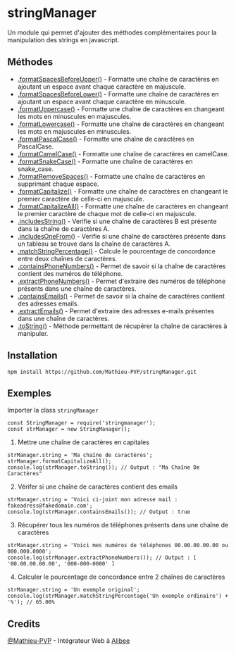 # stringManager
Un module qui permet d'ajouter des méthodes complémentaires pour la manipulation des strings en javascript.

## Méthodes
- [<stringManager>.formatSpacesBeforeUpper()](https://github.com/Mathieu-PVP/stringManager/blob/main/lib/stringManager.js#L18) - Formatte une chaîne de caractères en ajoutant un espace avant chaque caractère en majuscule.
- [<stringManager>.formatSpacesBeforeLower()](https://github.com/Mathieu-PVP/stringManager/blob/main/lib/stringManager.js#L28) - Formatte une chaîne de caractères en ajoutant un espace avant chaque caractère en minuscule.
- [<stringManager>.formatUppercase()](https://github.com/Mathieu-PVP/stringManager/blob/main/lib/stringManager.js#L38) - Formatte une chaîne de caractères en changeant les mots en minuscules en majuscules.
- [<stringManager>.formatLowercase()](https://github.com/Mathieu-PVP/stringManager/blob/main/lib/stringManager.js#L48) - Formatte une chaîne de caractères en changeant les mots en majuscules en minuscules.
- [<stringManager>.formatPascalCase()](https://github.com/Mathieu-PVP/stringManager/blob/main/lib/stringManager.js#L58) - Formatte une chaîne de caractères en PascalCase.
- [<stringManager>.formatCamelCase()](https://github.com/Mathieu-PVP/stringManager/blob/main/lib/stringManager.js#L71) - Formatte une chaîne de caractères en camelCase.
- [<stringManager>.formatSnakeCase()](https://github.com/Mathieu-PVP/stringManager/blob/main/lib/stringManager.js#L84) - Formatte une chaîne de caractères en snake_case.
- [<stringManager>.formatRemoveSpaces()](https://github.com/Mathieu-PVP/stringManager/blob/main/lib/stringManager.js#L94) - Formatte une chaîne de caractères en supprimant chaque espace.
- [<stringManager>.formatCapitalize()](https://github.com/Mathieu-PVP/stringManager/blob/main/lib/stringManager.js#L104) - Formatte une chaîne de caractères en changeant le premier caractère de celle-ci en majuscule.
- [<stringManager>.formatCapitalizeAll()](https://github.com/Mathieu-PVP/stringManager/blob/main/lib/stringManager.js#L114) - Formatte une chaîne de caractères en changeant le premier caractère de chaque mot de celle-ci en majuscule.
- [<stringManager>.includesString()](https://github.com/Mathieu-PVP/stringManager/blob/main/lib/stringManager.js#L128) - Verifie si une chaîne de caractères B est présente dans la chaîne de caractères A.
- [<stringManager>.includesOneFrom()](https://github.com/Mathieu-PVP/stringManager/blob/main/lib/stringManager.js#L142) - Verifie si une chaîne de caractères présente dans un tableau se trouve dans la chaîne de caractères A.
- [<stringManager>.matchStringPercentage()](https://github.com/Mathieu-PVP/stringManager/blob/main/lib/stringManager.js#L155) - Calcule le pourcentage de concordance entre deux chaînes de caractères.
- [<stringManager>.containsPhoneNumbers()](https://github.com/Mathieu-PVP/stringManager/blob/main/lib/stringManager.js#L177) - Permet de savoir si la chaîne de caractères contient des numéros de téléphone.
- [<stringManager>.extractPhoneNumbers()](https://github.com/Mathieu-PVP/stringManager/blob/main/lib/stringManager.js#L187) - Permet d'extraire des numéros de téléphone présents dans une chaîne de caractères.
- [<stringManager>.containsEmails()](https://github.com/Mathieu-PVP/stringManager/blob/main/lib/stringManager.js#L197) - Permet de savoir si la chaîne de caractères contient des adresses emails.
- [<stringManager>.extractEmails()](https://github.com/Mathieu-PVP/stringManager/blob/main/lib/stringManager.js#L207) - Permet d'extraire des adresses e-mails présentes dans une chaîne de caractères.
- [<stringManager>.toString()](https://github.com/Mathieu-PVP/stringManager/blob/main/lib/stringManager.js#L226) - Méthode permettant de récupérer la chaîne de caractères à manipuler.

## Installation
```
npm install https://github.com/Mathieu-PVP/stringManager.git
```
## Exemples
Importer la class `stringManager`
```JS
const StringManager = require('stringmanager');
const strManager = new StringManager();
```

1) Mettre une chaîne de caractères en capitales
```JS
strManager.string = 'Ma chaîne de caractères';
strManager.formatCapitalizeAll();
console.log(strManager.toString()); // Output : "Ma Chaîne De Caractères"
```
2) Vérifer si une chaîne de caractères contient des emails
```JS
strManager.string = 'Voici ci-joint mon adresse mail : fakeadress@fakedomain.com';
console.log(strManager.containsEmails()); // Output : true
```
3) Récupérer tous les numéros de téléphones présents dans une chaîne de caractères
```JS
strManager.string = 'Voici mes numéros de téléphones 00.00.00.00.00 ou 000.000.0000';
console.log(strManager.extractPhoneNumbers()); // Output : [ '00.00.00.00.00', '000-000-0000' ]
```

4) Calculer le pourcentage de concordance entre 2 chaînes de caractères
```JS
strManager.string = 'Un exemple original';
console.log(strManager.matchStringPercentage('Un exemple ordinaire') + '%'); // 65.00%
```

## Credits
[@Mathieu-PVP](https://github.com/Mathieu-PVP/) - Intégrateur Web à [Alibee](https://alibee.fr)